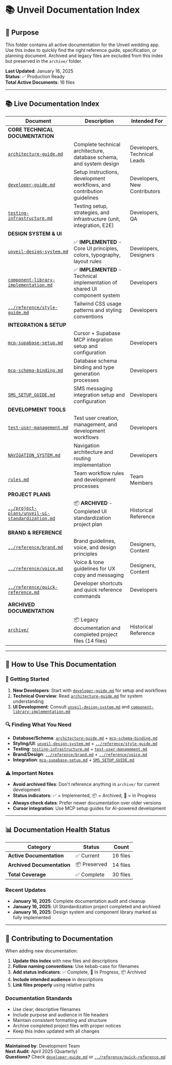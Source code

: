# 📚 Unveil Documentation Index

## 🔖 Purpose

This folder contains all active documentation for the Unveil wedding app. Use this index to quickly find the right reference guide, specification, or planning document. Archived and legacy files are excluded from this index but preserved in the `archive/` folder.

**Last Updated**: January 16, 2025  
**Status**: ✅ Production Ready  
**Total Active Documents**: 16 files

---

## 📚 Live Documentation Index

| Document                                                                                | Description                                                                 | Intended For                 |
| --------------------------------------------------------------------------------------- | --------------------------------------------------------------------------- | ---------------------------- |
| **CORE TECHNICAL DOCUMENTATION**                                                        |
| [`architecture-guide.md`](./docs-architecture-guide.md)                                 | Complete technical architecture, database schema, and system design         | Developers, Technical Leads  |
| [`developer-guide.md`](./docs-developer-guide.md)                                       | Setup instructions, development workflows, and contribution guidelines      | Developers, New Contributors |
| [`testing-infrastructure.md`](./docs-testing-infrastructure.md)                         | Testing setup, strategies, and infrastructure (unit, integration, E2E)      | Developers, QA               |
| **DESIGN SYSTEM & UI**                                                                  |
| [`unveil-design-system.md`](./docs-unveil-design-system.md)                             | ✅ **IMPLEMENTED** - Core UI principles, colors, typography, layout rules   | Developers, Designers        |
| [`component-library-implementation.md`](./docs-component-library-implementation.md)     | ✅ **IMPLEMENTED** - Technical implementation of shared UI component system | Developers                   |
| [`../reference/style-guide.md`](./reference-style-guide.md)                             | Tailwind CSS usage patterns and styling conventions                         | Developers                   |
| **INTEGRATION & SETUP**                                                                 |
| [`mcp-supabase-setup.md`](./docs-mcp-supabase-setup.md)                                 | Cursor + Supabase MCP integration setup and configuration                   | Developers                   |
| [`mcp-schema-binding.md`](./docs-mcp-schema-binding.md)                                 | Database schema binding and type generation processes                       | Developers                   |
| [`SMS_SETUP_GUIDE.md`](./docs-SMS_SETUP_GUIDE.md)                                       | SMS messaging integration setup and configuration                           | Developers                   |
| **DEVELOPMENT TOOLS**                                                                   |
| [`test-user-management.md`](./docs-test-user-management.md)                             | Test user creation, management, and development workflows                   | Developers                   |
| [`NAVIGATION_SYSTEM.md`](./docs-NAVIGATION_SYSTEM.md)                                   | Navigation architecture and routing implementation                          | Developers                   |
| [`rules.md`](./docs-rules.md)                                                           | Team workflow rules and development processes                               | Team Members                 |
| **PROJECT PLANS**                                                                       |
| [`../project-plans/unveil-ui-standardization.md`](./plans-unveil-ui-standardization.md) | 📦 **ARCHIVED** - Completed UI standardization project plan                 | Historical Reference         |
| **BRAND & REFERENCE**                                                                   |
| [`../reference/brand.md`](./reference-brand.md)                                         | Brand guidelines, voice, and design principles                              | Designers, Content           |
| [`../reference/voice.md`](./reference-voice.md)                                         | Voice & tone guidelines for UX copy and messaging                           | Designers, Content           |
| [`../reference/quick-reference.md`](./reference-quick-reference.md)                     | Developer shortcuts and quick reference commands                            | Developers                   |
| **ARCHIVED DOCUMENTATION**                                                              |
| [`archive/`](./archive/)                                                                | 📦 Legacy documentation and completed project files (14 files)              | Historical Reference         |

---

## 🧭 How to Use This Documentation

### 🚀 Getting Started

1. **New Developers**: Start with [`developer-guide.md`](./docs-developer-guide.md) for setup and workflows
2. **Technical Overview**: Read [`architecture-guide.md`](./docs-architecture-guide.md) for system understanding
3. **UI Development**: Consult [`unveil-design-system.md`](./docs-unveil-design-system.md) and [`component-library-implementation.md`](./docs-component-library-implementation.md)

### 🔍 Finding What You Need

- **Database/Schema**: [`architecture-guide.md`](./docs-architecture-guide.md) + [`mcp-schema-binding.md`](./docs-mcp-schema-binding.md)
- **Styling/UI**: [`unveil-design-system.md`](./docs-unveil-design-system.md) + [`../reference/style-guide.md`](./reference-style-guide.md)
- **Testing**: [`testing-infrastructure.md`](./docs-testing-infrastructure.md) + [`test-user-management.md`](./docs-test-user-management.md)
- **Brand/Design**: [`../reference/brand.md`](./reference-brand.md) + [`../reference/voice.md`](./reference-voice.md)
- **Integration**: [`mcp-supabase-setup.md`](./docs-mcp-supabase-setup.md) + [`SMS_SETUP_GUIDE.md`](./docs-SMS_SETUP_GUIDE.md)

### ⚠️ Important Notes

- **Avoid archived files**: Don't reference anything in `archive/` for current development
- **Status indicators**: ✅ = Implemented, 📦 = Archived, 🔧 = In Progress
- **Always check dates**: Prefer newer documentation over older versions
- **Cursor integration**: Use MCP setup guides for AI-powered development

---

## 📊 Documentation Health Status

| Category                   | Status       | Count    |
| -------------------------- | ------------ | -------- |
| **Active Documentation**   | ✅ Current   | 16 files |
| **Archived Documentation** | 📦 Preserved | 14 files |
| **Total Coverage**         | ✅ Complete  | 30 files |

### Recent Updates

- **January 16, 2025**: Complete documentation audit and cleanup
- **January 16, 2025**: UI Standardization project completed and archived
- **January 16, 2025**: Design system and component library marked as fully implemented

---

## 🤝 Contributing to Documentation

When adding new documentation:

1. **Update this index** with new files and descriptions
2. **Follow naming conventions**: Use kebab-case for filenames
3. **Add status indicators**: ✅ Complete, 🔧 In Progress, 📦 Archived
4. **Include intended audience** in descriptions
5. **Link files properly** using relative paths

### Documentation Standards

- Use clear, descriptive filenames
- Include purpose and audience in file headers
- Maintain consistent formatting and structure
- Archive completed project files with proper notices
- Keep this index updated with all changes

---

**Maintained by**: Development Team  
**Next Audit**: April 2025 (Quarterly)  
**Questions?** Check [`developer-guide.md`](./docs-developer-guide.md) or [`../reference/quick-reference.md`](./reference-quick-reference.md)
